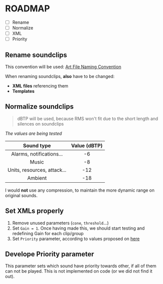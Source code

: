 # ROADMAP

+ [ ] Rename
+ [ ] Normalize
+ [ ] XML
+ [ ] Priority

## Rename soundclips
This convention will be used: [Art File Naming Convention](https://trac.wildfiregames.com/wiki/ArtFileNamingConventions)

When renaming soundclips, **also** have to be changed:
+ **XML files** referencing them
+ **Templates**

## Normalize soundclips
> dBTP will be used, because RMS won't fit due to the short length and silences on soundclips

_The values are being tested_

| Sound type                  | Value (dBTP) 
| :-:                         | :-:          
| Alarms, notifications...    | -6
| Music                       | -8
| Units, resources, attack... | -12
| Ambient                     | -18

I would **not** use any compression, to maintain the more dynamic range on original sounds.

## Set XMLs properly
1. Remove unused parameters (`cone`, `threshold`...)
2. Set `Gain = 1`. Once having made this, we should start testing and redefining Gain for each clip/group
3. Set `Priority` parameter, according to values proposed on [here](https://gist.github.com/Porrumentzio/26b52fbe1de98e84ad1f5644501da8bc#gistcomment-3595266)

## Develope Priority parameter
This parameter sets which sound have priority towards other, if all of them can not be played. This is not implemented on code (or we did not find it out).
